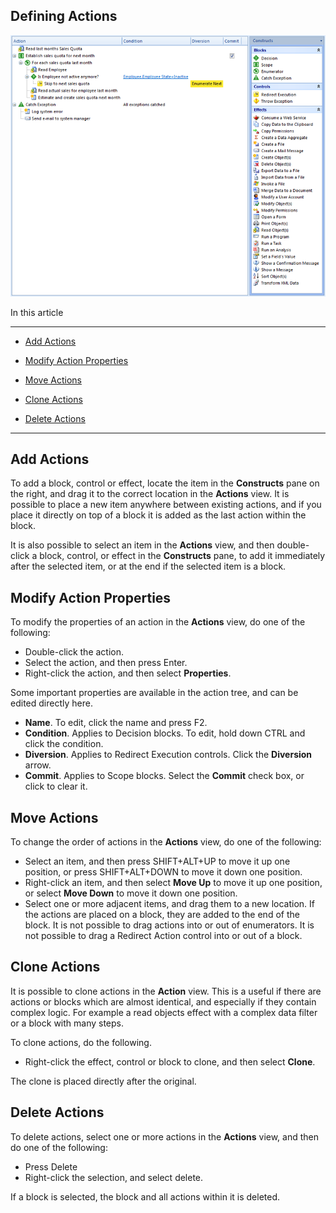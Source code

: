 ## Defining Actions

![IDF036A2BF3D414749.png](media/IDF036A2BF3D414749.png)

In this article

* * *

*   [Add Actions](#add-actions)

*   [Modify Action Properties](#modify-action-properties)

*   [Move Actions](#move-actions)

*   [Clone Actions](#clone-actions)

*   [Delete Actions](#delete-actions)

* * *

## Add Actions

To add a block, control or effect, locate the item in the **Constructs** pane on the right, and drag it to the correct location in the **Actions** view. It is possible to place a new item anywhere between existing actions, and if you place it directly on top of a block it is added as the last action within the block.

It is also possible to select an item in the **Actions** view, and then double-click a block, control, or effect in the **Constructs** pane, to add it immediately after the selected item, or at the end if the selected item is a block.



## Modify Action Properties

To modify the properties of an action in the **Actions** view, do one of the following:

*   Double-click the action.
*   Select the action, and then press Enter.
*   Right-click the action, and then select **Properties**.

Some important properties are available in the action tree, and can be edited directly here.

*   **Name**. To edit, click the name and press F2.
*   **Condition**. Applies to Decision blocks. To edit, hold down CTRL and click the condition.
*   **Diversion**. Applies to Redirect Execution controls. Click the **Diversion** arrow.
*   **Commit**. Applies to Scope blocks. Select the **Commit** check box, or click to clear it.



## Move Actions

To change the order of actions in the **Actions** view, do one of the following:

*   Select an item, and then press SHIFT+ALT+UP to move it up one position, or press SHIFT+ALT+DOWN to move it down one position.
*   Right-click an item, and then select **Move Up** to move it up one position, or select **Move Down** to move it down one position.
*   Select one or more adjacent items, and drag them to a new location. If the actions are placed on a block, they are added to the end of the block. It is not possible to drag actions into or out of enumerators. It is not possible to drag a Redirect Action control into or out of a block.  



## Clone Actions

It is possible to clone actions in the **Action** view. This is a useful if there are actions or blocks which are almost identical, and especially if they contain complex logic. For example a read objects effect with a complex data filter or a block with many steps.

To clone actions, do the following.

*   Right-click the effect, control or block to clone, and then select **Clone**.

The clone is placed directly after the original.



## Delete Actions

To delete actions, select one or more actions in the **Actions** view, and then do one of the following:

*   Press Delete
*   Right-click the selection, and select delete.

If a block is selected, the block and all actions within it is deleted.

